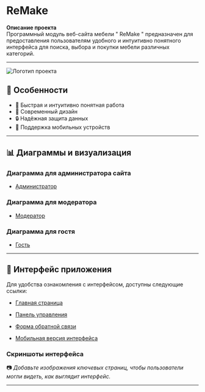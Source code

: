 
# ReMake

**Описание проекта**  
Программный модуль веб-сайта мебели " ReMake " предназначен для предоставления пользователям удобного и интуитивно понятного интерфейса для поиска, выбора и покупки мебели различных категорий. 

---

![Логотип проекта](https://github.com/user-attachments/assets/a96ac64c-125a-4b99-88c8-2a3cf09dbb86)




## 🚀 Особенности

- 🚀 Быстрая и интуитивно понятная работа
- 🌟 Современный дизайн
- 🔒 Надёжная защита данных
- 📱 Поддержка мобильных устройств



---

## 📊 Диаграммы и визуализация

### Диаграмма для администратора сайта

- [Администратор](https://github.com/user-attachments/assets/bea6fe84-85cc-4e1d-8465-c15bf40b01fc)


### Диаграмма для модератора

- [Модератор](https://github.com/user-attachments/assets/0b23f10f-d222-4a43-a446-bc5b322c6556)


### Диаграмма для гостя

- [Гость](https://github.com/user-attachments/assets/967bf91e-4501-428e-93ab-70ca593ea528)


---

## 🌟 Интерфейс приложения

Для удобства ознакомления с интерфейсом, доступны следующие ссылки:

- [Главная страница](https://github.com/user-attachments/assets/e8c75ffe-64be-4045-9337-ddce0f8cf0c2)

- [Панель управления](https://example.com/dashboard)
- [Форма обратной связи](https://example.com/contact-form)
- [Мобильная версия интерфейса](https://example.com/mobile-version)

### Скриншоты интерфейса

📷 *Добавьте изображения ключевых страниц, чтобы пользователи могли видеть, как выглядит интерфейс.*

---









